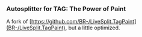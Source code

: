 ### Autosplitter for TAG: The Power of Paint

A fork of [https://github.com/BR-/LiveSplit.TagPaint](BR-/LiveSplit.TagPaint), but a little optimized.
